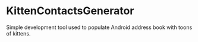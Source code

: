 KittenContactsGenerator
=======================

Simple development tool used to populate Android address book with toons of kittens.